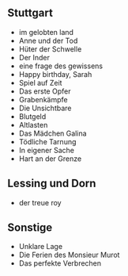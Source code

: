 ## Stuttgart

- im gelobten land
- Anne und der Tod
- Hüter der Schwelle
- Der Inder
- eine frage des gewissens
- Happy birthday, Sarah
- Spiel auf Zeit
- Das erste Opfer
- Grabenkämpfe
- Die Unsichtbare
- Blutgeld
- Altlasten
- Das Mädchen Galina
- Tödliche Tarnung
- In eigener Sache
- Hart an der Grenze

## Lessing und Dorn

- der treue roy

## Sonstige

- Unklare Lage
- Die Ferien des Monsieur Murot
- Das perfekte Verbrechen
